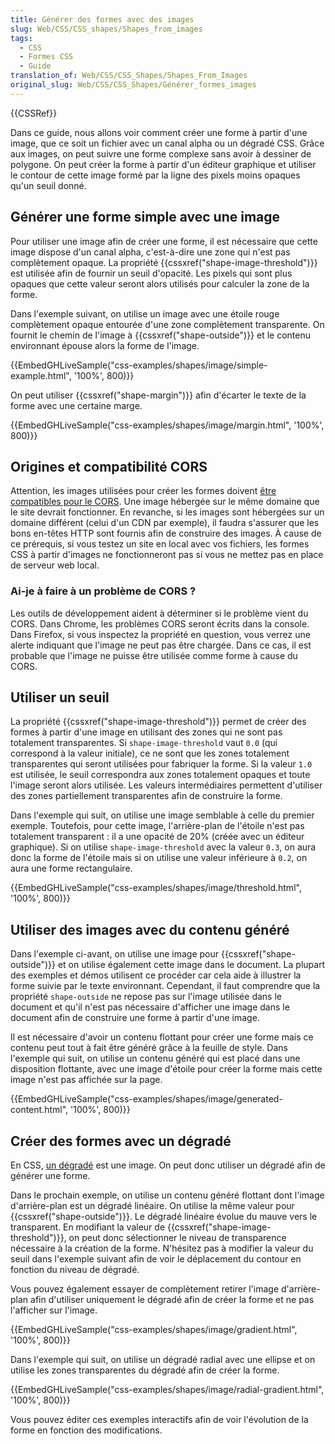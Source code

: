 ```yaml
---
title: Générer des formes avec des images
slug: Web/CSS/CSS_shapes/Shapes_from_images
tags:
  - CSS
  - Formes CSS
  - Guide
translation_of: Web/CSS/CSS_Shapes/Shapes_From_Images
original_slug: Web/CSS/CSS_Shapes/Générer_formes_images
---
```


{{CSSRef}}

Dans ce guide, nous allons voir comment créer une forme à partir d'une image, que ce soit un fichier avec un canal alpha ou un dégradé CSS. Grâce aux images, on peut suivre une forme complexe sans avoir à dessiner de polygone. On peut créer la forme à partir d'un éditeur graphique et utiliser le contour de cette image formé par la ligne des pixels moins opaques qu'un seuil donné.

## Générer une forme simple avec une image

Pour utiliser une image afin de créer une forme, il est nécessaire que cette image dispose d'un canal alpha, c'est-à-dire une zone qui n'est pas complètement opaque. La propriété {{cssxref("shape-image-threshold")}} est utilisée afin de fournir un seuil d'opacité. Les pixels qui sont plus opaques que cette valeur seront alors utilisés pour calculer la zone de la forme.

Dans l'exemple suivant, on utilise un image avec une étoile rouge complètement opaque entourée d'une zone complètement transparente. On fournit le chemin de l'image à {{cssxref("shape-outside")}} et le contenu environnant épouse alors la forme de l'image.

{{EmbedGHLiveSample("css-examples/shapes/image/simple-example.html", '100%', 800)}}

On peut utiliser {{cssxref("shape-margin")}} afin d'écarter le texte de la forme avec une certaine marge.

{{EmbedGHLiveSample("css-examples/shapes/image/margin.html", '100%', 800)}}

## Origines et compatibilité CORS

Attention, les images utilisées pour créer les formes doivent [être compatibles pour le CORS](/fr/docs/Web/HTTP/CORS). Une image hébergée sur le même domaine que le site devrait fonctionner. En revanche, si les images sont hébergées sur un domaine différent (celui d'un CDN par exemple), il faudra s'assurer que les bons en-têtes HTTP sont fournis afin de construire des images. À cause de ce prérequis, si vous testez un site en local avec vos fichiers, les formes CSS à partir d'images ne fonctionneront pas si vous ne mettez pas en place de serveur web local.

### Ai-je à faire à un problème de CORS ?

Les outils de développement aident à déterminer si le problème vient du CORS. Dans Chrome, les problèmes CORS seront écrits dans la console. Dans Firefox, si vous inspectez la propriété en question, vous verrez une alerte indiquant que l'image ne peut pas être chargée. Dans ce cas, il est probable que l'image ne puisse être utilisée comme forme à cause du CORS.

## Utiliser un seuil

La propriété {{cssxref("shape-image-threshold")}} permet de créer des formes à partir d'une image en utilisant des zones qui ne sont pas totalement transparentes. Si `shape-image-threshold` vaut `0.0` (qui correspond à la valeur initiale), ce ne sont que les zones totalement transparentes qui seront utilisées pour fabriquer la forme. Si la valeur `1.0` est utilisée, le seuil correspondra aux zones totalement opaques et toute l'image seront alors utilisée. Les valeurs intermédiaires permettent d'utiliser des zones partiellement transparentes afin de construire la forme.

Dans l'exemple qui suit, on utilise une image semblable à celle du premier exemple. Toutefois, pour cette image, l'arrière-plan de l'étoile n'est pas totalement transparent : il a une opacité de 20% (créée avec un éditeur graphique). Si on utilise `shape-image-threshold` avec la valeur `0.3`, on aura donc la forme de l'étoile mais si on utilise une valeur inférieure à `0.2`, on aura une forme rectangulaire.

{{EmbedGHLiveSample("css-examples/shapes/image/threshold.html", '100%', 800)}}

## Utiliser des images avec du contenu généré

Dans l'exemple ci-avant, on utilise une image pour {{cssxref("shape-outside")}} et on utilise également cette image dans le document. La plupart des exemples et démos utilisent ce procéder car cela aide à illustrer la forme suivie par le texte environnant. Cependant, il faut comprendre que la propriété `shape-outside` ne repose pas sur l'image utilisée dans le document et qu'il n'est pas nécessaire d'afficher une image dans le document afin de construire une forme à partir d'une image.

Il est nécessaire d'avoir un contenu flottant pour créer une forme mais ce contenu peut tout à fait être généré grâce à la feuille de style. Dans l'exemple qui suit, on utilise un contenu généré qui est placé dans une disposition flottante, avec une image d'étoile pour créer la forme mais cette image n'est pas affichée sur la page.

{{EmbedGHLiveSample("css-examples/shapes/image/generated-content.html", '100%', 800)}}

## Créer des formes avec un dégradé

En CSS, [un dégradé](/fr/docs/Web/CSS/Utilisation_de_dégradés_CSS) est une image. On peut donc utiliser un dégradé afin de générer une forme.

Dans le prochain exemple, on utilise un contenu généré flottant dont l'image d'arrière-plan est un dégradé linéaire. On utilise la même valeur pour {{cssxref("shape-outside")}}. Le dégradé linéaire évolue du mauve vers le transparent. En modifiant la valeur de {{cssxref("shape-image-threshold")}}, on peut donc sélectionner le niveau de transparence nécessaire à la création de la forme. N'hésitez pas à modifier la valeur du seuil dans l'exemple suivant afin de voir le déplacement du contour en fonction du niveau de dégradé.

Vous pouvez également essayer de complètement retirer l'image d'arrière-plan afin d'utiliser uniquement le dégradé afin de créer la forme et ne pas l'afficher sur l'image.

{{EmbedGHLiveSample("css-examples/shapes/image/gradient.html", '100%', 800)}}

Dans l'exemple qui suit, on utilise un dégradé radial avec une ellipse et on utilise les zones transparentes du dégradé afin de créer la forme.

{{EmbedGHLiveSample("css-examples/shapes/image/radial-gradient.html", '100%', 800)}}

Vous pouvez éditer ces exemples interactifs afin de voir l'évolution de la forme en fonction des modifications.
